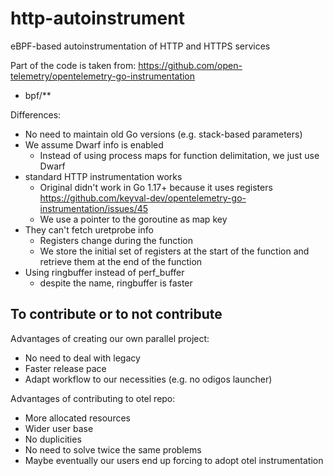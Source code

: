 # http-autoinstrument
eBPF-based autoinstrumentation of HTTP and HTTPS services

Part of the code is taken from: https://github.com/open-telemetry/opentelemetry-go-instrumentation

* bpf/**

Differences:

* No need to maintain old Go versions (e.g. stack-based parameters)
* We assume Dwarf info is enabled
  * Instead of using process maps for function delimitation, we just use Dwarf
* standard HTTP instrumentation works
  * Original didn't work in Go 1.17+ because it uses registers https://github.com/keyval-dev/opentelemetry-go-instrumentation/issues/45
  * We use a pointer to the goroutine as map key
* They can't fetch uretprobe info
  * Registers change during the function
  * We store the initial set of registers at the start of the function and retrieve them at the end of the function
* Using ringbuffer instead of perf_buffer
  * despite the name, ringbuffer is faster

## To contribute or to not contribute

Advantages of creating our own parallel project:
- No need to deal with legacy
- Faster release pace
- Adapt workflow to our necessities (e.g. no odigos launcher)

Advantages of contributing to otel repo:
- More allocated resources
- Wider user base
- No duplicities
- No need to solve twice the same problems
- Maybe eventually our users end up forcing to adopt otel instrumentation